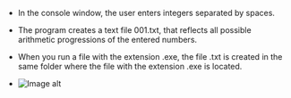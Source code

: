 * In the console window, the user enters integers separated by spaces.
* The program creates a text file 001.txt, that reflects all possible arithmetic progressions of the entered numbers.
* When you run a file with the extension .exe, the file .txt is created in the same folder where the file with the extension .exe is located.

* ![Image alt](https://github.com/Alex-0024/Search-arithmetic-progression/blob/main/SearchShow_0.png)
